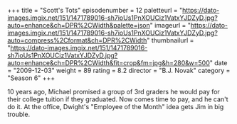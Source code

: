 +++
title = "Scott's Tots"
episodenumber = 12
paletteurl = "https://dato-images.imgix.net/151/1471789016-sh7ioUs1PnXOUCiz1VatxYJDZyD.jpg?auto=enhance&ch=DPR%2CWidth&palette=json"
imageurl = "https://dato-images.imgix.net/151/1471789016-sh7ioUs1PnXOUCiz1VatxYJDZyD.jpg?auto=compress%2Cformat&ch=DPR%2CWidth"
thumbnailurl = "https://dato-images.imgix.net/151/1471789016-sh7ioUs1PnXOUCiz1VatxYJDZyD.jpg?auto=enhance&ch=DPR%2CWidth&fit=crop&fm=jpg&h=280&w=500"
date = "2009-12-03"
weight = 89
rating = 8.2
director = "B.J. Novak"
category = "Season 6"
+++

10 years ago, Michael promised a group of 3rd graders he would pay for their college tuition if they graduated. Now comes time to pay, and he can't do it. At the office, Dwight's "Employee of the Month" idea gets Jim in big trouble.